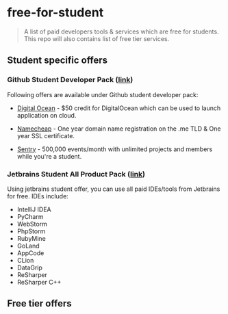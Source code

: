 # free-for-student
> A list of paid developers tools &amp; services which are free for students. This repo will also contains list of free tier services.



## Student specific offers

### Github Student Developer Pack ([link](https://education.github.com/pack))

Following offers are available under Github student developer pack:

- [Digital Ocean](https://www.digitalocean.com/) - $50 credit for DigitalOcean which can be used to launch application on cloud.
- [Namecheap](https://www.namecheap.com/) - One year domain name registration on the .me TLD & One year SSL certificate.

- [Sentry](https://sentry.io/welcome/) - 500,000 events/month with unlimited projects and members while you're a student.



### Jetbrains Student All Product Pack ([link](https://www.jetbrains.com/student/))

Using jetbrains student offer, you can use all paid IDEs/tools from Jetbrains for free. IDEs include:

- IntelliJ IDEA
- PyCharm
- WebStorm
- PhpStorm
- RubyMine
- GoLand
- AppCode
- CLion
- DataGrip
- ReSharper
- ReSharper C++



## Free tier offers



